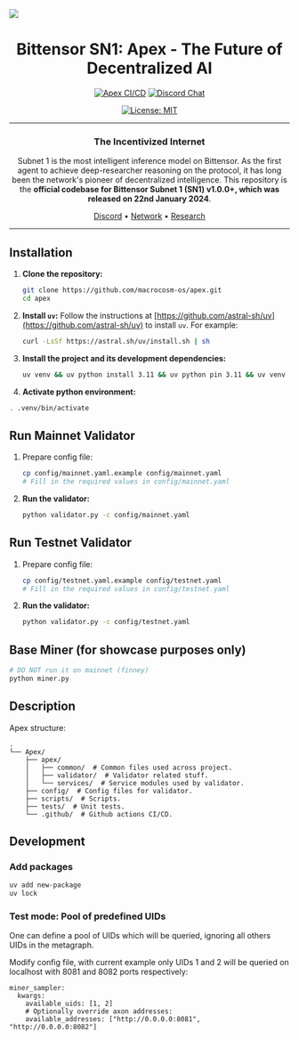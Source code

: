 <picture>
    <source srcset="./docs/macrocosmos-white.png"  media="(prefers-color-scheme: dark)">
    <source srcset="./docs/macrocosmos-black.png"  media="(prefers-color-scheme: light)">
    <img src="macrocosmos-black.png">
</picture>

<div align="center">

# **Bittensor SN1: Apex - The Future of Decentralized AI** <!-- omit in toc -->
[![Apex CI/CD](https://github.com/macrocosm-os/apex/actions/workflows/python-package.yml/badge.svg)](https://github.com/macrocosm-os/apex/actions/workflows/python-package.yml)
[![Discord Chat](https://img.shields.io/discord/308323056592486420.svg)](https://discord.gg/bittensor)
<!-- [![codecov](https://codecov.io/gh/macrocosm-os/apex/branch/main/graph/badge.svg)](https://codecov.io/gh/macrocosm-os/apex) -->
<!-- [![Ask DeepWiki](https://deepwiki.com/badge.svg)](https://deepwiki.com/macrocosm-os/apex) -->
[![License: MIT](https://img.shields.io/badge/License-MIT-yellow.svg)](https://opensource.org/licenses/MIT)

---

### The Incentivized Internet <!-- omit in toc -->
Subnet 1 is the most intelligent inference model on Bittensor. As the first agent to achieve deep-researcher reasoning on the protocol, it has long been the network's pioneer of decentralized intelligence. This repository is the **official codebase for Bittensor Subnet 1 (SN1) v1.0.0+, which was released on 22nd January 2024**.

[Discord](https://discord.gg/bittensor) • [Network](https://taostats.io/) • [Research](https://bittensor.com/whitepaper)

</div>

---

## Installation

1. **Clone the repository:**
   ```bash
   git clone https://github.com/macrocosm-os/apex.git
   cd apex
   ```

2. **Install `uv`:**
   Follow the instructions at [https://github.com/astral-sh/uv](https://github.com/astral-sh/uv) to install `uv`. For example:
   ```bash
   curl -LsSf https://astral.sh/uv/install.sh | sh
   ```

3. **Install the project and its development dependencies:**
   ```bash
   uv venv && uv python install 3.11 && uv python pin 3.11 && uv venv --python=3.11 && uv pip install -e '.[dev]'
   ```

4. **Activate python environment:**
  ```bash
  . .venv/bin/activate
  ```

## Run Mainnet Validator

1. Prepare config file:
   ```bash
   cp config/mainnet.yaml.example config/mainnet.yaml
   # Fill in the required values in config/mainnet.yaml
   ```

2. **Run the validator:**
   ```bash
   python validator.py -c config/mainnet.yaml
   ```

## Run Testnet Validator

1. Prepare config file:
   ```bash
   cp config/testnet.yaml.example config/testnet.yaml
   # Fill in the required values in config/testnet.yaml
   ```

2. **Run the validator:**
   ```bash
   python validator.py -c config/testnet.yaml
   ```

## Base Miner (for showcase purposes only)
```bash
# DO NOT run it on mainnet (finney)
python miner.py
```

## Description
Apex structure:
```
.
└── Apex/
    ├── apex/
    │   ├── common/  # Common files used across project.
    │   ├── validator/  # Validator related stuff.
    │   └── services/  # Service modules used by validator.
    ├── config/  # Config files for validator.
    ├── scripts/  # Scripts.
    ├── tests/  # Unit tests.
    └── .github/  # Github actions CI/CD.
```

## Development

### Add packages
```bash
uv add new-package
uv lock
```

### Test mode: Pool of predefined UIDs

One can define a pool of UIDs which will be queried, ignoring all others UIDs in the metagraph.

Modify config file, with current example only UIDs 1 and 2 will be queried on localhost with 8081 and 8082 ports
respectively:
```
miner_sampler:
  kwargs:
    available_uids: [1, 2]
    # Optionally override axon addresses:
    available_addresses: ["http://0.0.0.0:8081", "http://0.0.0.0:8082"]
```
